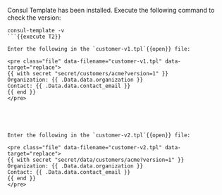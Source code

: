 Consul Template has been installed. Execute the following command to check the version:

```
consul-template -v
```{{execute T2}}

Enter the following in the `customer-v1.tpl`{{open}} file:

<pre class="file" data-filename="customer-v1.tpl" data-target="replace">
{{ with secret "secret/customers/acme?version=1" }}
Organization: {{ .Data.data.organization }}
Contact: {{ .Data.data.contact_email }}
{{ end }}
</pre>





Enter the following in the `customer-v2.tpl`{{open}} file:

<pre class="file" data-filename="customer-v2.tpl" data-target="replace">
{{ with secret "secret/data/customers/acme?version=1" }}
Organization: {{ .Data.data.organization }}
Contact: {{ .Data.data.contact_email }}
{{ end }}
</pre>
